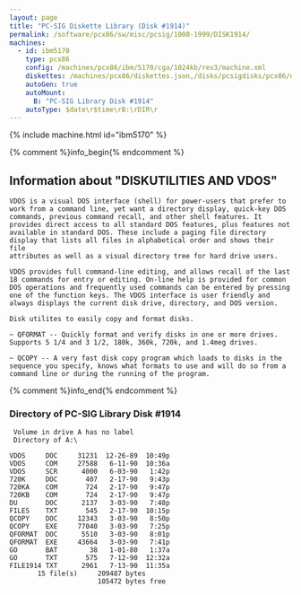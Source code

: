 ```yaml
---
layout: page
title: "PC-SIG Diskette Library (Disk #1914)"
permalink: /software/pcx86/sw/misc/pcsig/1000-1999/DISK1914/
machines:
  - id: ibm5170
    type: pcx86
    config: /machines/pcx86/ibm/5170/cga/1024kb/rev3/machine.xml
    diskettes: /machines/pcx86/diskettes.json,/disks/pcsigdisks/pcx86/diskettes.json
    autoGen: true
    autoMount:
      B: "PC-SIG Library Disk #1914"
    autoType: $date\r$time\rB:\rDIR\r
---
```


{% include machine.html id="ibm5170" %}

{% comment %}info_begin{% endcomment %}

## Information about "DISKUTILITIES AND VDOS"

    VDOS is a visual DOS interface (shell) for power-users that prefer to
    work from a command line, yet want a directory display, quick-key DOS
    commands, previous command recall, and other shell features. It
    provides direct access to all standard DOS features, plus features not
    available in standard DOS. These include a paging file directory
    display that lists all files in alphabetical order and shows their file
    attributes as well as a visual directory tree for hard drive users.
    
    VDOS provides full command-line editing, and allows recall of the last
    18 commands for entry or editing. On-line help is provided for common
    DOS operations and frequently used commands can be entered by pressing
    one of the function keys. The VDOS interface is user friendly and
    always displays the current disk drive, directory, and DOS version.
    
    Disk utilites to easily copy and format disks.
    
    ~ QFORMAT -- Quickly format and verify disks in one or more drives.
    Supports 5 1/4 and 3 1/2, 180k, 360k, 720k, and 1.4meg drives.
    
    ~ QCOPY -- A very fast disk copy program which loads to disks in the
    sequence you specify, knows what formats to use and will do so from a
    command line or during the running of the program.
{% comment %}info_end{% endcomment %}


### Directory of PC-SIG Library Disk #1914

     Volume in drive A has no label
     Directory of A:\

    VDOS     DOC     31231  12-26-89  10:49p
    VDOS     COM     27588   6-11-90  10:36a
    VDOS     SCR      4000   6-03-90   1:42p
    720K     DOC       407   2-17-90   9:43p
    720KA    COM       724   2-17-90   9:47p
    720KB    COM       724   2-17-90   9:47p
    DU       DOC      2137   3-03-90   7:48p
    FILES    TXT       545   2-17-90  10:15p
    QCOPY    DOC     12343   3-03-90   8:50p
    QCOPY    EXE     77040   3-03-90   7:25p
    QFORMAT  DOC      5510   3-03-90   8:01p
    QFORMAT  EXE     43664   3-03-90   7:41p
    GO       BAT        38   1-01-80   1:37a
    GO       TXT       575   7-12-90  12:32a
    FILE1914 TXT      2961   7-13-90  11:35a
           15 file(s)     209487 bytes
                          105472 bytes free
